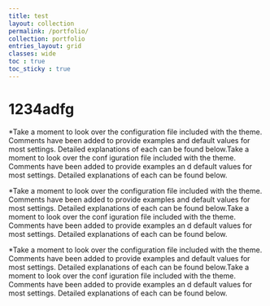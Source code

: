 ```yaml
---
title: test
layout: collection
permalink: /portfolio/
collection: portfolio
entries_layout: grid
classes: wide
toc : true
toc_sticky : true
---
```


<h1> 1234adfg </h1>

*Take a moment to look over the configuration file included with the theme. 
Comments have been added to provide examples and default values for most settings. 
Detailed explanations of each can be found below.Take a moment to look over the conf
iguration file included with the theme. Comments have been added to provide examples an
d default values for most settings. Detailed explanations of each can be found below.

*Take a moment to look over the configuration file included with the theme. 
Comments have been added to provide examples and default values for most settings. 
Detailed explanations of each can be found below.Take a moment to look over the conf
iguration file included with the theme. Comments have been added to provide examples an
d default values for most settings. Detailed explanations of each can be found below.

*Take a moment to look over the configuration file included with the theme. 
Comments have been added to provide examples and default values for most settings. 
Detailed explanations of each can be found below.Take a moment to look over the conf
iguration file included with the theme. Comments have been added to provide examples an
d default values for most settings. Detailed explanations of each can be found below.
